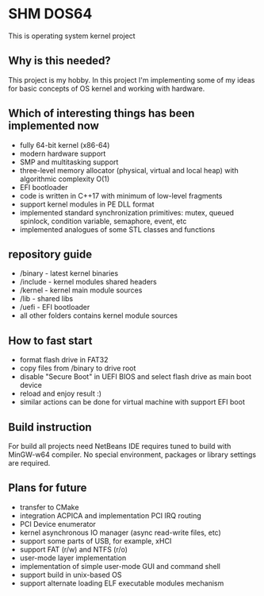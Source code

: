 # SHM DOS64
This is operating system kernel project 

## Why is this needed?
This project is my hobby. In this project I'm implementing some of my ideas for basic concepts of OS kernel and working with hardware. 

## Which of interesting things has been implemented now
- fully 64-bit kernel (x86-64)
- modern hardware support 
- SMP and multitasking support
- three-level memory allocator (physical, virtual and local heap) with algorithmic complexity O(1)
- EFI bootloader
- code is written in C++17 with minimum of low-level fragments
- support kernel modules in PE DLL format
- implemented standard synchronization primitives: mutex, queued spinlock, condition variable, semaphore, event, etc
- implemented analogues of some STL classes and functions

## repository guide
- /binary - latest kernel binaries
- /include - kernel modules shared headers
- /kernel - kernel main module sources
- /lib - shared libs
- /uefi - EFI bootloader
- all other folders contains kernel module sources

## How to fast start
- format flash drive in FAT32
- copy files from /binary to drive root
- disable "Secure Boot" in UEFI BIOS and select flash drive as main boot device
- reload and enjoy result :)
- similar actions can be done for virtual machine with support EFI boot

## Build instruction
For build all projects need NetBeans IDE requires tuned to build with MinGW-w64 compiler. No special environment, packages or library settings are required.

## Plans for future
- transfer to CMake
- integration ACPICA and implementation PCI IRQ routing
- PCI Device enumerator
- kernel asynchronous IO manager (async read-write files, etc)
- support some parts of USB, for example, xHCI
- support FAT (r/w) and NTFS (r/o)
- user-mode layer implementation
- implementation of simple user-mode GUI and command shell
- support build in unix-based OS
- support alternate loading ELF executable modules mechanism

